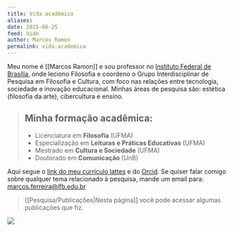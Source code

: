 ```yaml
---
title: Vida acadêmica
aliases: 
date: 2025-06-25
feed: hide
author: Marcos Ramon
permalink: vida-academica
---
```

Meu nome é [[Marcos Ramon]] e sou professor no [Instituto Federal de Brasília](https://www.ifb.edu.br/), onde leciono Filosofia e coordeno o Grupo Interdisciplinar de Pesquisa em Filosofia e Cultura, com foco nas relações entre tecnologia, sociedade e inovação educacional. Minhas áreas de pesquisa são: estética (filosofia da arte), cibercultura e ensino.

> ## Minha formação acadêmica:
> - Licenciatura em **Filosofia** (UFMA)
> - Especialização em **Leituras e Práticas Educativas** (UFMA)
> - Mestrado em **Cultura e Sociedade** (UFMA)
> - Doutorado em **Comunicação** (UnB)

Aqui segue o [link do meu currículo lattes](http://lattes.cnpq.br/9538072103558772) e do [Orcid](https://orcid.org/0000-0002-8720-8706). Se quiser falar comigo sobre qualquer tema relacionado à pesquisa, mande um email para: marcos.ferreira@ifb.edu.br

> [[Pesquisa/Publicações|Nesta página]] você pode acessar algumas publicações que fiz.

<img src="assets/img/tolis escrevendo.jpg">